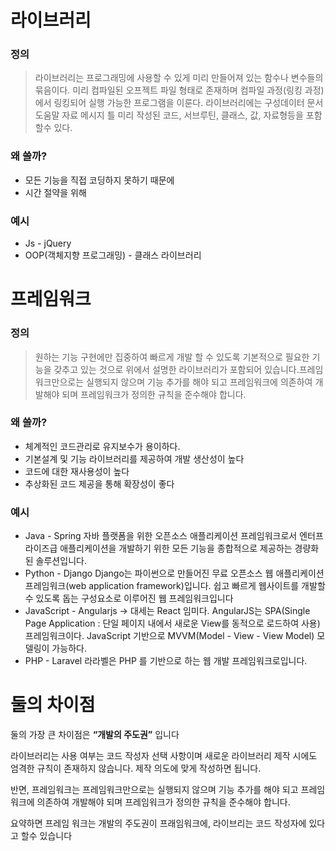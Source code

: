 # 라이브러리

### **정의**

> 라이브러리는 프로그래밍에 사용할 수 있게 미리 만들어져 있는 함수나 변수들의 묶음이다. 미리 컴파일된 오프젝트 파일 형태로 존재하며 컴파일 과정(링킹 과정)에서 링킹되어 실행 가능한 프로그램을 이룬다. 라이브러리에는 구성데이터 문서 도움말 자료 메시지 틀 미리 작성된 코드, 서브루틴, 클래스, 값, 자료형등을 포함할수 있다.

### **왜 쓸까?**

- 모든 기능을 직접 코딩하지 못하기 때문에
- 시간 절약을 위해

### **예시**

- Js - jQuery
- OOP(객체지향 프로그래밍) - 클래스 라이브러리

# 프**레임워크**

### **정의**

> 원하는 기능 구현에만 집중하여 빠르게 개발 할 수 있도록 기본적으로 필요한 기능을 갖추고 있는 것으로 위에서 설명한 라이브러리가 포함되어 있습니다.프레임워크만으로는 실행되지 않으며 기능 추가를 해야 되고 프레임워크에 의존하여 개발해야 되며 프레임워크가 정의한 규칙을 준수해야 합니다.

### **왜 쓸까?**

- 체계적인 코드관리로 유지보수가 용이하다.
- 기본설계 및 기능 라이브러리를 제공하여 개발 생산성이 높다
- 코드에 대한 재사용성이 높다
- 추상화된 코드 제공을 통해 확장성이 좋다

### **예시**

- Java - Spring
  자바 플랫폼을 위한 오픈소스 애플리케이션 프레임워크로서 엔터프라이즈급 애플리케이션을 개발하기 위한 모든 기능을 종합적으로 제공하는 경량화된 솔루션입니다.
- Python - Django
  Django는 파이썬으로 만들어진 무료 오픈소스 웹 애플리케이션 프레임워크(web application framework)입니다. 쉽고 빠르게 웹사이트를 개발할 수 있도록 돕는 구성요소로 이루어진 웹 프레임워크입니다
- JavaScript - Angularjs → 대세는 React 임미다.
  AngularJS는 SPA(Single Page Application : 단일 페이지 내에서 새로운 View를 동적으로 로드하여 사용) 프레임워크이다. JavaScript 기반으로 MVVM(Model - View - View Model) 모델링이 가능하다.
- PHP - Laravel
  라라벨은 PHP 를 기반으로 하는 웹 개발 프레임워크로입니다.

# 둘의 차이점

둘의 가장 큰 차이점은 **“개발의 주도권”** 입니다

라이브러리는 사용 여부는 코드 작성자 선택 사항이며 새로운 라이브러리 제작 시에도 엄격한 규칙이 존재하지 않습니다. 제작 의도에 맞게 작성하면 됩니다.

반면, 프레임워크는 프레임워크만으로는 실행되지 않으며 기능 추가를 해야 되고 프레임워크에 의존하여 개발해야 되며 프레임워크가 정의한 규칙을 준수해야 합니다.

요약하면 프레임 워크는 개발의 주도권이 프래임워크에, 라이브리는 코드 작성자에 있다고 할수 있습니다
